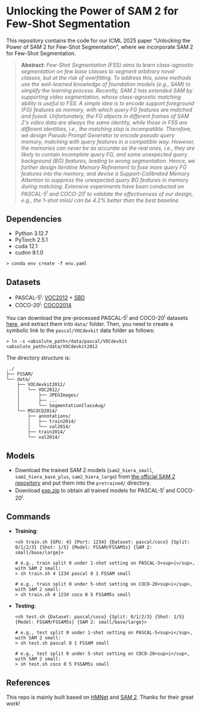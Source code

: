 # Unlocking the Power of SAM 2 for Few-Shot Segmentation

This repository contains the code for our ICML 2025 paper "Unlocking the Power of SAM 2 for Few-Shot Segmentation", where we incorporate SAM 2 for Few-Shot Segmentation.

> **Abstract**: *Few-Shot Segmentation (FSS) aims to learn class-agnostic segmentation on few base classes to segment arbitrary novel classes, but at the risk of overfitting. To address this, some methods use the well-learned knowledge of foundation models (e.g., SAM) to simplify the learning process. Recently, SAM 2 has extended SAM by supporting video segmentation, whose class-agnostic matching ability is useful to FSS. A simple idea is to encode support foreground (FG) features as memory, with which query FG features are matched and fused. Unfortunately, the FG objects in different frames of SAM 2's video data are always the same identity, while those in FSS are different identities, i.e., the matching step is incompatible. Therefore, we design Pseudo Prompt Generator to encode pseudo query memory, matching with query features in a compatible way. However, the memories can never be as accurate as the real ones, i.e., they are likely to contain incomplete query FG, and some unexpected query background (BG) features, leading to wrong segmentation. Hence, we further design Iterative Memory Refinement to fuse more query FG features into the memory, and devise a Support-Calibrated Memory Attention to suppress the unexpected query BG features in memory during matching. Extensive experiments have been conducted on PASCAL-5<sup>i</sup> and COCO-20<sup>i</sup> to validate the effectiveness of our design, e.g., the 1-shot mIoU can be 4.2% better than the best baseline.*

## Dependencies

- Python 3.12.7
- PyTorch 2.5.1
- cuda 12.1
- cudnn 9.1.0
```
> conda env create -f env.yaml
```

## Datasets

- PASCAL-5<sup>i</sup>:  [VOC2012](http://host.robots.ox.ac.uk/pascal/VOC/voc2012/) + [SBD](http://home.bharathh.info/pubs/codes/SBD/download.html)
- COCO-20<sup>i</sup>:  [COCO2014](https://cocodataset.org/#download)

You can download the pre-processed PASCAL-5<sup>i</sup> and COCO-20<sup>i</sup> datasets [here](https://entuedu-my.sharepoint.com/:f:/g/personal/qianxion001_e_ntu_edu_sg/ErEg1GJF6ldCt1vh00MLYYwBapLiCIbd-VgbPAgCjBb_TQ?e=ibJ4DM), and extract them into `data/` folder. Then, you need to create a symbolic link to the `pascal/VOCdevkit` data folder as follows:
```
> ln -s <absolute_path>/data/pascal/VOCdevkit <absolute_path>/data/VOCdevkit2012
```

The directory structure is:

    ../
    ├── FSSAM/
    └── data/
        ├── VOCdevkit2012/
        │   └── VOC2012/
        │       ├── JPEGImages/
        │       ├── ...
        │       └── SegmentationClassAug/
        └── MSCOCO2014/           
            ├── annotations/
            │   ├── train2014/ 
            │   └── val2014/
            ├── train2014/
            └── val2014/

## Models

- Download the trained SAM 2 models (`sam2_hiera_small`, `sam2_hiera_base_plus`, `sam2_hiera_large`) from [the official SAM 2 repository](https://github.com/facebookresearch/sam2?tab=readme-ov-file#sam-2-checkpoints) and put them into the `pretrained/` directory.
- Download [exp.zip](https://entuedu-my.sharepoint.com/:u:/g/personal/qianxion001_e_ntu_edu_sg/ERD85t8T5V9InaYo-RZSWioB8CpkDFksXiDE7-HYArBU6g?e=dLtYwf) to obtain all trained models for PASCAL-5<sup>i</sup> and COCO-20<sup>i</sup>.

## Commands

- **Training**:
    ```
    <sh train.sh {GPU: 4} {Port: 1234} {Dataset: pascal/coco} {Split: 0/1/2/3} {Shot: 1/5} {Model: FSSAM/FSSAM5s} {SAM 2: small/base/large}>

    # e.g., train split 0 under 1-shot setting on PASCAL-5<sup>i</sup>, with SAM 2 small:
    > sh train.sh 4 1234 pascal 0 1 FSSAM small

    # e.g., train split 0 under 5-shot setting on COCO-20<sup>i</sup>, with SAM 2 small:
    > sh train.sh 4 1234 coco 0 5 FSSAM5s small
    ```
- **Testing**:
    ```
    <sh test.sh {Dataset: pascal/coco} {Split: 0/1/2/3} {Shot: 1/5} {Model: FSSAM/FSSAM5s} {SAM 2: small/base/large}>

    # e.g., test split 0 under 1-shot setting on PASCAL-5<sup>i</sup>, with SAM 2 small:
    > sh test.sh pascal 0 1 FSSAM small

    # e.g., test split 0 under 5-shot setting on COCO-20<sup>i</sup>, with SAM 2 small:
    > sh test.sh coco 0 5 FSSAM5s small
    ```

## References

This repo is mainly built based on [HMNet](https://github.com/Sam1224/HMNet) and [SAM 2](https://github.com/facebookresearch/sam2). Thanks for their great work!
